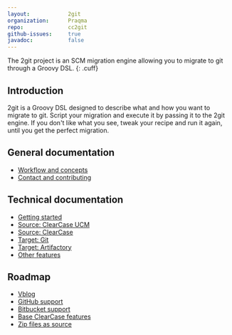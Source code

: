 ```yaml
---
layout:            2git
organization:      Praqma
repo:              cc2git
github-issues:     true
javadoc:           false
---
```


The 2git project is an SCM migration engine allowing you to migrate to git through a Groovy DSL.
{: .cuff}

## Introduction

2git is a Groovy DSL designed to describe what and how you want to migrate to git.
Script your migration and execute it by passing it to the 2git engine.
If you don't like what you see, tweak your recipe and run it again, until you get the perfect migration.

## General documentation

* [Workflow and concepts](workflow-and-concepts)
* [Contact and contributing](contact-and-contributing)

## Technical documentation

* [Getting started](getting-started)
* [Source: ClearCase UCM](source-ccucm)
* [Source: ClearCase](source-clearcase)
* [Target: Git](target-git)
* [Target: Artifactory](target-artifactory)
* [Other features](other-features)

## Roadmap

* [Vblog](roadmap/vblog)
* [GitHub support](roadmap/github-support)
* [Bitbucket support](roadmap/bitbucket-support)
* [Base ClearCase features](roadmap/baseClearCaseFeatures)
* [Zip files as source](roadmap/zip-file-source)
